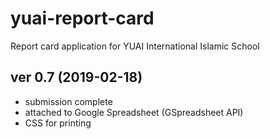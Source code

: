 # yuai-report-card

Report card application for YUAI International Islamic School

ver 0.7 (2019-02-18)
--------------------
- submission complete
- attached to Google Spreadsheet (GSpreadsheet API)
- CSS for printing
